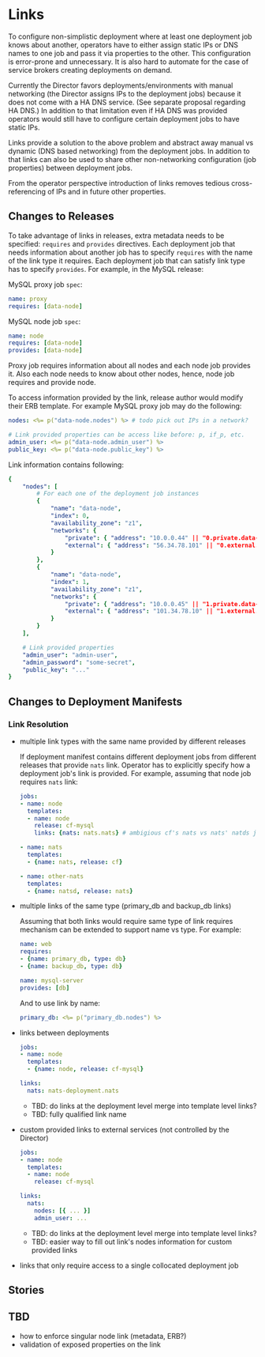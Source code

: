 # Links

To configure non-simplistic deployment where at least one deployment job knows about another, operators have to either assign static IPs or DNS names to one job and pass it via properties to the other. This configuration is error-prone and unnecessary. It is also hard to automate for the case of service brokers creating deployments on demand.

Currently the Director favors deployments/environments with manual networking (the Director assigns IPs to the deployment jobs) because it does not come with a HA DNS service. (See separate proposal regarding HA DNS.) In addition to that limitation even if HA DNS was provided operators would still have to configure certain deployment jobs to have static IPs.

Links provide a solution to the above problem and abstract away manual vs dynamic (DNS based networking) from the deployment jobs. In addition to that links can also be used to share other non-networking configuration (job properties) between deployment jobs.

From the operator perspective introduction of links removes tedious cross-referencing of IPs and in future other properties.

## Changes to Releases

To take advantage of links in releases, extra metadata needs to be specified: `requires` and `provides` directives. Each deployment job that needs information about another job has to specify `requires` with the name of the link type it requires. Each deployment job that can satisfy link type has to specify `provides`. For example, in the MySQL release:

MySQL proxy job `spec`:

```yaml
name: proxy
requires: [data-node]
```

MySQL node job `spec`:

```yaml
name: node
requires: [data-node]
provides: [data-node]
```

Proxy job requires information about all nodes and each node job provides it. Also each node needs to know about other nodes, hence, node job requires and provide node.

To access information provided by the link, release author would modify their ERB template. For example MySQL proxy job may do the following:

```yaml
nodes: <%= p("data-node.nodes") %> # todo pick out IPs in a network?

# Link provided properties can be access like before: p, if_p, etc.
admin_user: <%= p("data-node.admin_user") %>
public_key: <%= p("data-node.public_key") %>
```

Link information contains following:

```yaml
{
	"nodes": [
		# For each one of the deployment job instances
		{
			"name": "data-node",
			"index": 0,
			"availability_zone": "z1",
			"networks": {
				"private": { "address": "10.0.0.44" || "0.private.data-node.deployment" || "IPv6" },
				"external": { "address": "56.34.78.101" || "0.external.data-node.deployment" || "IPv6" }
			}
		},
		{
			"name": "data-node",
			"index": 1,
			"availability_zone": "z1",
			"networks": {
				"private": { "address": "10.0.0.45" || "1.private.data-node.deployment" || "IPv6" },
				"external": { "address": "101.34.78.10" || "1.external.data-node.deployment" || "IPv6" }
			}
		}
	],

	# Link provided properties
	"admin_user": "admin-user",
	"admin_password": "some-secret",
	"public_key": "..."
}
```

## Changes to Deployment Manifests

### Link Resolution

- multiple link types with the same name provided by different releases

	If deployment manifest contains different deployment jobs from different releases that provide `nats` link. Operator has to explicitly specify how a deployment job's link is provided. For example, assuming that node job requires `nats` link:

	```yaml
	jobs:
	- name: node
	  templates:
	  - name: node
	    release: cf-mysql
	    links: {nats: nats.nats} # ambigious cf's nats vs nats' natds job

	- name: nats
	  templates:
	  - {name: nats, release: cf}

	- name: other-nats
	  templates:
	  - {name: natsd, release: nats}
	```

- multiple links of the same type (primary_db and backup_db links)

	Assuming that both links would require same type of link requires mechanism can be extended to support name vs type. For example:

	```yaml
	name: web
	requires:
	- {name: primary_db, type: db}
	- {name: backup_db, type: db}
	```

	```yaml
	name: mysql-server
	provides: [db]
	```

	And to use link by name:

	```yaml
	primary_db: <%= p("primary_db.nodes") %>
	```

- links between deployments

	```yaml
	jobs:
	- name: node
	  templates:
	  - {name: node, release: cf-mysql}

	links:
	  nats: nats-deployment.nats
	```

	- TBD: do links at the deployment level merge into template level links?
	- TBD: fully qualified link name

- custom provided links to external services (not controlled by the Director)

	```yaml
	jobs:
	- name: node
	  templates:
	  - name: node
	    release: cf-mysql

	links:
	  nats:
	  	nodes: [{ ... }]
	  	admin_user: ...
	```

	- TBD: do links at the deployment level merge into template level links?
	- TBD: easier way to fill out link's nodes information for custom provided links

- links that only require access to a single collocated deployment job

## Stories

## TBD

- how to enforce singular node link (metadata, ERB?)
- validation of exposed properties on the link
